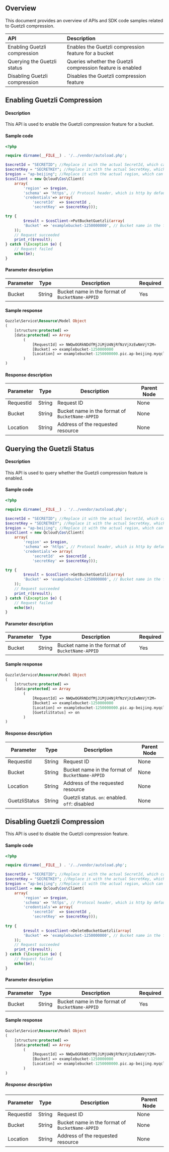 ## Overview

This document provides an overview of APIs and SDK code samples related to Guetzli compression.

| API | Description |
| :--------------- | :------------------ |
| Enabling Guetzli compression | Enables the Guetzli compression feature for a bucket   |
| Querying the Guetzli status | Queries whether the Guetzli compression feature is enabled |
| Disabling Guetzli compression | Disables the Guetzli compression feature   |

## Enabling Guetzli Compression

#### Description

This API is used to enable the Guetzli compression feature for a bucket.

#### Sample code

```php
<?php

require dirname(__FILE__) . '/../vendor/autoload.php';

$secretId = "SECRETID"; //Replace it with the actual SecretId, which can be viewed and managed at https://console.cloud.tencent.com/cam/capi
$secretKey = "SECRETKEY"; //Replace it with the actual SecretKey, which can be viewed and managed at https://console.cloud.tencent.com/cam/capi
$region = "ap-beijing"; //Replace it with the actual region, which can be viewed in the console at https://console.cloud.tencent.com/cos5/bucket
$cosClient = new Qcloud\Cos\Client(
    array(
        'region' => $region,
        'schema' => 'https', // Protocol header, which is http by default
        'credentials'=> array(
            'secretId'  => $secretId ,
            'secretKey' => $secretKey)));

try {
        $result = $cosClient->PutBucketGuetzli(array(
        'Bucket' => 'examplebucket-1250000000', // Bucket name in the format of `BucketName-APPID`, which can be viewed in the COS console at https://console.cloud.tencent.com/cos5/bucket
    ));
    // Request succeeded
    print_r($result);
} catch (\Exception $e) {
    // Request failed
    echo($e);
}
```

#### Parameter description

| Parameter | Type | Description | Required |
| -------------------- | ----------- | ------------------------------------------------------------ | -------- |
| Bucket | String | Bucket name in the format of `BucketName-APPID` | Yes |

#### Sample response

```php
Guzzle\Service\Resource\Model Object
(
    [structure:protected] => 
    [data:protected] => Array
        (
            [RequestId] => NWQwOGRkNDdfMjJiMjU4NjRfNzVjXzEwNmVjY2M=
            [Bucket] => examplebucket-1250000000
            [Location] => examplebucket-1250000000.pic.ap-beijing.myqcloud.com/
        )
)

```

#### Response description

| Parameter | Type | Description | Parent Node |
| -------------------- | ----------- | ------------------------------------------------- | ------ |
| RequestId             | String      | Request ID                                | None     |
| Bucket | String | Bucket name in the format of `BucketName-APPID` | None |
| Location             | String      | Address of the requested resource                                 | None     |

## Querying the Guetzli Status

#### Description

This API is used to query whether the Guetzli compression feature is enabled.

#### Sample code

```php
<?php

require dirname(__FILE__) . '/../vendor/autoload.php';

$secretId = "SECRETID"; //Replace it with the actual SecretId, which can be viewed and managed at https://console.cloud.tencent.com/cam/capi
$secretKey = "SECRETKEY"; //Replace it with the actual SecretKey, which can be viewed and managed at https://console.cloud.tencent.com/cam/capi
$region = "ap-beijing"; //Replace it with the actual region, which can be viewed in the console at https://console.cloud.tencent.com/cos5/bucket
$cosClient = new Qcloud\Cos\Client(
    array(
        'region' => $region,
        'schema' => 'https', // Protocol header, which is http by default
        'credentials'=> array(
            'secretId'  => $secretId ,
            'secretKey' => $secretKey)));

try {
        $result = $cosClient->GetBucketGuetzli(array(
        'Bucket' => 'examplebucket-1250000000', // Bucket name in the format of `BucketName-APPID`, which can be viewed in the COS console at https://console.cloud.tencent.com/cos5/bucket
    ));
    // Request succeeded
    print_r($result);
} catch (\Exception $e) {
    // Request failed
    echo($e);
}
```

#### Parameter description

| Parameter | Type | Description | Required |
| -------------------- | ----------- | ------------------------------------------------------------ | -------- |
| Bucket | String | Bucket name in the format of `BucketName-APPID` | Yes |

#### Sample response

```php
Guzzle\Service\Resource\Model Object
(
    [structure:protected] => 
    [data:protected] => Array
        (
            [RequestId] => NWQwOGRkNDdfMjJiMjU4NjRfNzVjXzEwNmVjY2M=
            [Bucket] => examplebucket-1250000000
            [Location] => examplebucket-1250000000.pic.ap-beijing.myqcloud.com/
            [GuetzliStatus] => on
        )
)

```

#### Response description

| Parameter | Type | Description | Parent Node |
| -------------------- | ----------- | ------------------------------------------------- | ------ |
| RequestId             | String      | Request ID                                | None     |
| Bucket | String | Bucket name in the format of `BucketName-APPID` | None |
| Location             | String      | Address of the requested resource                                 | None     |
| GuetzliStatus         | String      | Guetzli status. `on`: enabled. `off`: disabled                | None     |

## Disabling Guetzli Compression

This API is used to disable the Guetzli compression feature.

#### Sample code

```php
<?php

require dirname(__FILE__) . '/../vendor/autoload.php';

$secretId = "SECRETID"; //Replace it with the actual SecretId, which can be viewed and managed at https://console.cloud.tencent.com/cam/capi
$secretKey = "SECRETKEY"; //Replace it with the actual SecretKey, which can be viewed and managed at https://console.cloud.tencent.com/cam/capi
$region = "ap-beijing"; //Replace it with the actual region, which can be viewed in the console at https://console.cloud.tencent.com/cos5/bucket
$cosClient = new Qcloud\Cos\Client(
    array(
        'region' => $region,
        'schema' => 'https', // Protocol header, which is http by default
        'credentials'=> array(
            'secretId'  => $secretId ,
            'secretKey' => $secretKey)));
            
try {
        $result = $cosClient->DeleteBucketGuetzli(array(
        'Bucket' => 'examplebucket-1250000000', // Bucket name in the format of `BucketName-APPID`, which can be viewed in the COS console at https://console.cloud.tencent.com/cos5/bucket
    ));
    // Request succeeded
    print_r($result);
} catch (\Exception $e) {
    // Request failed
    echo($e);
}
```

#### Parameter description

| Parameter | Type | Description | Required |
| -------------------- | ----------- | ------------------------------------------------------------ | -------- |
| Bucket | String | Bucket name in the format of `BucketName-APPID` | Yes |

#### Sample response

```php
Guzzle\Service\Resource\Model Object
(
    [structure:protected] => 
    [data:protected] => Array
        (
            [RequestId] => NWQwOGRkNDdfMjJiMjU4NjRfNzVjXzEwNmVjY2M=
            [Bucket] => examplebucket-1250000000
            [Location] => examplebucket-1250000000.pic.ap-beijing.myqcloud.com/
        )
)

```

##### Response description

| Parameter | Type | Description | Parent Node |
| -------------------- | ----------- | ------------------------------------------------- | ------ |
| RequestId             | String      | Request ID                                | None     |
| Bucket | String | Bucket name in the format of `BucketName-APPID` | None |
| Location             | String      | Address of the requested resource                                 | None     |
